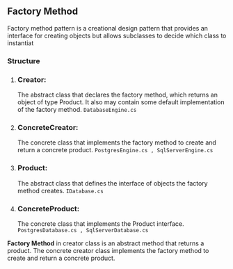## Factory Method

Factory method pattern is a creational design pattern that provides an interface for creating objects but allows subclasses to decide which class to instantiat

### Structure

1. ### Creator: 
   The abstract class that declares the factory method, which returns an object of type Product. It also may contain some default implementation of the factory method.
   ```DatabaseEngine.cs```
2. ### ConcreteCreator:
   The concrete class that implements the factory method to create and return a concrete product.
   ```PostgresEngine.cs , SqlServerEngine.cs```
3. ### Product:
   The abstract class that defines the interface of objects the factory method creates.
   ```IDatabase.cs```
4. ### ConcreteProduct:
   The concrete class that implements the Product interface.
   ```PostgresDatabase.cs , SqlServerDatabase.cs```

**Factory Method** in creator class is an abstract method that returns a product. The concrete creator class implements the factory method to create and return a concrete product.
